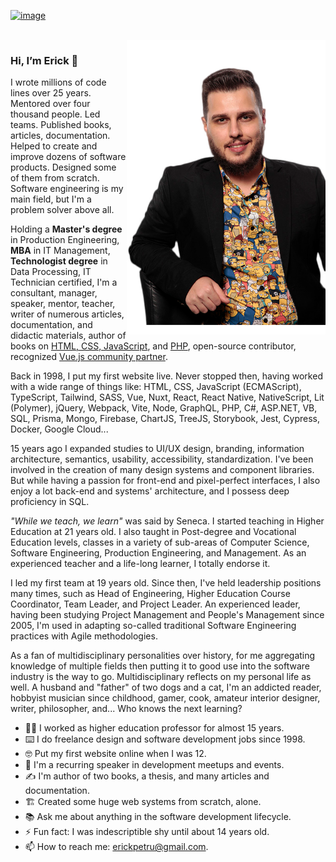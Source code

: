 [![image](https://user-images.githubusercontent.com/242274/227365985-706bc49a-ceac-4c34-bd22-09f383f4328d.png)](https://profile.codersrank.io/user/erickpetru)

<br />

<img align="right" src="https://github.com/ErickPetru/ErickPetru/blob/master/erick-petrucelli.png?v=202112201855" alt="Erick Petrucelli’s shot taken at The Developer’s Conference Sao Paulo 2019" width="318px" />

### Hi, I’m Erick 👋

​I wrote millions of code lines over 25 years. Mentored over four thousand people. Led teams. Published books, articles, documentation. Helped to create and improve dozens of software products. Designed some of them from scratch. Software engineering is my main field, but I'm a problem solver above all.

Holding a **Master's degree** in Production Engineering, **MBA** in IT Management, **Technologist degree** in Data Processing, IT Technician certified, I'm a consultant, manager, speaker, mentor, teacher, writer of numerous articles, documentation, and didactic materials, author of books on [HTML, CSS, JavaScript](https://www.nteditora.com.br/e-tecnico/ver-produto?id=ImPD%2Fk0%3D), and [PHP](https://www.nteditora.com.br/e-tecnico/ver-produto?id=ImPC%2Bk4%3D), open-source contributor, recognized [Vue.js community partner](https://vuejs.org/about/team.html).

Back in 1998, I put my first website live. Never stopped then, having worked with a wide range of things like: HTML, CSS, JavaScript (ECMAScript), TypeScript, Tailwind, SASS, Vue, Nuxt, React, React Native, NativeScript, Lit (Polymer), jQuery, Webpack, Vite, Node, GraphQL, PHP, C#, ASP.NET, VB, SQL, Prisma, Mongo, Firebase, ChartJS, TreeJS, Storybook, Jest, Cypress, Docker, Google Cloud...

15 years ago I expanded studies to UI/UX design, branding, information architecture, semantics, usability, accessibility, standardization. I've been involved in the creation of many design systems and component libraries. But while having a passion for front-end and pixel-perfect interfaces, I also enjoy a lot back-end and systems' architecture, and I possess deep proficiency in SQL.

_"While we teach, we learn"_ was said by Seneca. I started teaching in Higher Education at 21 years old. I also taught in Post-degree and Vocational Education levels, classes in a variety of sub-areas of Computer Science, Software Engineering, Production Engineering, and Management. As an experienced teacher and a life-long learner, I totally endorse it.

I led my first team at 19 years old. Since then, I've held leadership positions many times, such as Head of Engineering, Higher Education Course Coordinator, Team Leader, and Project Leader. An experienced leader, having been studying Project Management and People's Management since 2005, I'm used in adapting so-called traditional Software Engineering practices with Agile methodologies.

As a fan of multidisciplinary personalities over history, for me aggregating knowledge of multiple fields then putting it to good use into the software industry is the way to go. Multidisciplinary reflects on my personal life as well. A husband and "father" of two dogs and a cat, I'm an addicted reader, hobbyist musician since childhood, gamer, cook, amateur interior designer, writer, philosopher, and... Who knows the next learning?

- 👨‍🏫 I worked as higher education professor for almost 15 years.
- ⌨️ I do freelance design and software development jobs since 1998.
- 🤓 Put my first website online when I was 12.
- 💬 I'm a recurring speaker in development meetups and events.
- ✍️ I'm author of two books, a thesis, and many articles and documentation.
- 🏗️ Created some huge web systems from scratch, alone.
- 📚 Ask me about anything in the software development lifecycle.
- ⚡ Fun fact: I was indescriptible shy until about 14 years old.
- 📫 How to reach me: [erickpetru@gmail.com](mailto:erickpetru@gmail.com).

